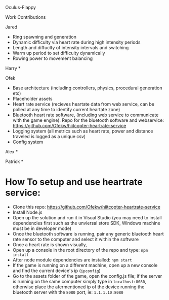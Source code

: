 Oculus-Flappy

Work Contributions

Jared
  * Ring spawning and generation
  * Dynamic difficulty via heart rate during high intensity periods
  * Length and diffuclty of intensity intervals and switching
  * Warm up period to set difficulty dynamically
  * Rowing power to movement balancing

Harry
  * 
  
Ofek
  * Base architecture (including controllers, physics, procedural generation etc)
  * Placeholder assets
  * Heart rate service (recieves heartate data from web service, can be polled at any time to identify current heartate zone)
  * Bluetooth heart rate software, (including web service to communicate with the game engine). Repo for the bluetooth software and   webservice: https://github.com/Ofekw/hiitcopter-heartrate-service
  * Logging system (all metrics such as heart rate, power and distance traveled is logged as a unique csv)
  * Config system
  
Alex
  * 
  
Patrick
  * 



# How To setup and use heartrate service:
* Clone this repo: https://github.com/Ofekw/hiitcopter-heartrate-service
* Install Node.js
* Open up the solution and run it in Visual Studio (you may need to install dependencies first such as the unviersal store SDK, Windows machine must be in developer mode)
* Once the bluetooth software is running, pair any generic bluetooth heart rate sensor to the computer and select it within the software
* Once a heart rate is shown visually,
* Open up a console in the root directory of the repo and type: `npm install`
* After node module dependencies are installed: `npm start`
* If the game is running on a different machine, open up a new console and find the current device's ip (`ipconfig`)
* Go to the assets folder of the game, open the config.js file; if the server is running on the same computer simply type in `localhost:8080`, otherwise place the afermentioned ip of the device running the bluetooth server with the `8080` port, ie: `1.1.1.10:8080`

